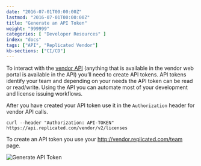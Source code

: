 ```yaml
---
date: "2016-07-01T00:00:00Z"
lastmod: "2016-07-01T00:00:00Z"
title: "Generate an API Token"
weight: "999999"
categories: [ "Developer Resources" ]
index: "docs"
tags: ["API", "Replicated Vendor"]
kb-sections: ["CI/CD"]
---
```


To interact with the [vendor API](https://replicated-vendor-api.readme.io/v1.0/reference)
(anything that is available in the vendor web portal is available in the API) you’ll need to create API tokens.  API tokens identify your team and depending on your needs the API token can be read or read/write.  Using the API you can automate most of your development and license issuing workflows.

After you have created your API token use it in the `Authorization` header for vendor API calls.

```
curl --header "Authorization: API-TOKEN" https://api.replicated.com/vendor/v2/licenses
```

To create an API token you use your http://vendor.replicated.com/team page.


![Generate API Token](/images/post-screens/generate-token.png)

